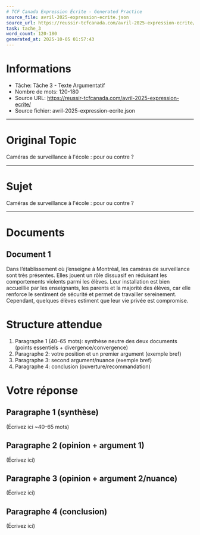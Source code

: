 ```yaml
---
# TCF Canada Expression Écrite - Generated Practice
source_file: avril-2025-expression-ecrite.json
source_url: https://reussir-tcfcanada.com/avril-2025-expression-ecrite/
task: tache_3
word_count: 120-180
generated_at: 2025-10-05 01:57:43
---
```


# Informations
- Tâche: Tâche 3 - Texte Argumentatif
- Nombre de mots: 120-180
- Source URL: https://reussir-tcfcanada.com/avril-2025-expression-ecrite/
- Source fichier: avril-2025-expression-ecrite.json

---

# Original Topic
Caméras de surveillance à l'école : pour ou contre ?

---

# Sujet
Caméras de surveillance à l'école : pour ou contre ?

---
# Documents
## Document 1
Dans l’établissement où j’enseigne à Montréal, les caméras de surveillance sont très présentes. Elles jouent un rôle dissuasif en réduisant les comportements violents parmi les élèves. Leur installation est bien accueillie par les enseignants, les parents et la majorité des élèves, car elle renforce le sentiment de sécurité et permet de travailler sereinement. Cependant, quelques élèves estiment que leur vie privée est compromise.

# Structure attendue
1) Paragraphe 1 (40–65 mots): synthèse neutre des deux documents (points essentiels + divergence/convergence)
2) Paragraphe 2: votre position et un premier argument (exemple bref)
3) Paragraphe 3: second argument/nuance (exemple bref)
4) Paragraphe 4: conclusion (ouverture/recommandation)

# Votre réponse
## Paragraphe 1 (synthèse)
(Écrivez ici ~40–65 mots)

## Paragraphe 2 (opinion + argument 1)
(Écrivez ici)

## Paragraphe 3 (opinion + argument 2/nuance)
(Écrivez ici)

## Paragraphe 4 (conclusion)
(Écrivez ici)
